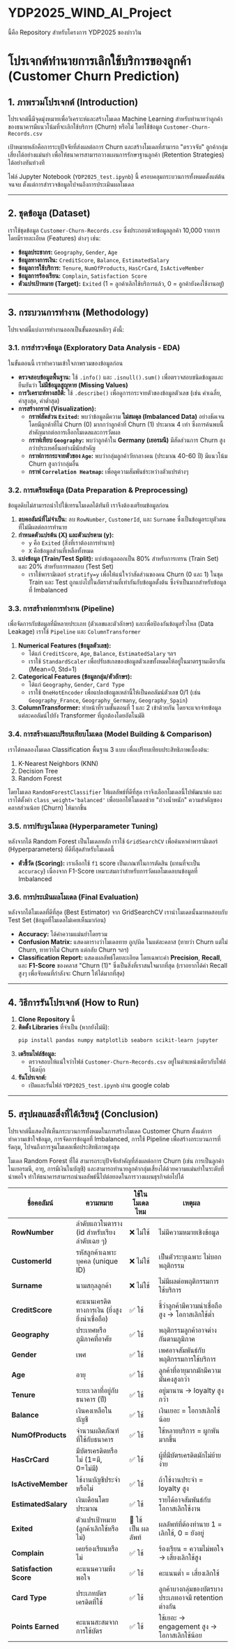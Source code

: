 # YDP2025_WIND_AI_Project
นี้คือ Repository สำหรับโครงการ YDP2025 ของบ่าววิน
# โปรเจกต์ทำนายการเลิกใช้บริการของลูกค้า (Customer Churn Prediction)

## 1. ภาพรวมโปรเจกต์ (Introduction)

โปรเจกต์นี้มีจุดมุ่งหมายเพื่อวิเคราะห์และสร้างโมเดล Machine Learning สำหรับทำนายว่าลูกค้าของธนาคารมีแนวโน้มที่จะเลิกใช้บริการ (Churn) หรือไม่ โดยใช้ข้อมูล `Customer-Churn-Records.csv`

เป้าหมายหลักคือการระบุปัจจัยที่ส่งผลต่อการ Churn และสร้างโมเดลที่สามารถ "ตรวจจับ" ลูกค้ากลุ่มเสี่ยงได้อย่างแม่นยำ เพื่อให้ธนาคารสามารถวางแผนการรักษาฐานลูกค้า (Retention Strategies) ได้อย่างทันท่วงที

ไฟล์ Jupyter Notebook (`YDP2025_test.ipynb`) นี้ ครอบคลุมกระบวนการทั้งหมดตั้งแต่ต้นจนจบ ตั้งแต่การสำรวจข้อมูลไปจนถึงการประเมินผลโมเดล

---

## 2. ชุดข้อมูล (Dataset)

เราใช้ชุดข้อมูล `Customer-Churn-Records.csv` ซึ่งประกอบด้วยข้อมูลลูกค้า 10,000 รายการ โดยมีรายละเอียด (Features) ต่างๆ เช่น:
* **ข้อมูลประชากร:** `Geography`, `Gender`, `Age`
* **ข้อมูลทางการเงิน:** `CreditScore`, `Balance`, `EstimatedSalary`
* **ข้อมูลการใช้บริการ:** `Tenure`, `NumOfProducts`, `HasCrCard`, `IsActiveMember`
* **ข้อมูลการร้องเรียน:** `Complain`, `Satisfaction Score`
* **ตัวแปรเป้าหมาย (Target):** `Exited` (1 = ลูกค้าเลิกใช้บริการแล้ว, 0 = ลูกค้ายังคงใช้งานอยู่)

---

## 3. กระบวนการทำงาน (Methodology)

โปรเจกต์นี้แบ่งการทำงานออกเป็นขั้นตอนหลักๆ ดังนี้:

### 3.1. การสำรวจข้อมูล (Exploratory Data Analysis - EDA)

ในขั้นตอนนี้ เราทำความเข้าใจภาพรวมของข้อมูลก่อน
* **ตรวจสอบข้อมูลพื้นฐาน:** ใช้ `.info()` และ `.isnull().sum()` เพื่อตรวจสอบชนิดข้อมูลและยืนยันว่า **ไม่มีข้อมูลสูญหาย (Missing Values)**
* **การวิเคราะห์ทางสถิติ:** ใช้ `.describe()` เพื่อดูการกระจายตัวของข้อมูลตัวเลข (เช่น ค่าเฉลี่ย, ค่าสูงสุด, ค่าต่ำสุด)
* **การสร้างกราฟ (Visualization):**
    * **กราฟสัดส่วน `Exited`:** พบว่าข้อมูลมีความ **ไม่สมดุล (Imbalanced Data)** อย่างชัดเจน โดยมีลูกค้าที่ไม่ Churn (0) มากกว่าลูกค้าที่ Churn (1) ประมาณ 4 เท่า ซึ่งการค้นพบนี้สำคัญมากต่อการเลือกโมเดลและการวัดผล
    * **กราฟเทียบ `Geography`:** พบว่าลูกค้าใน **Germany (เยอรมนี)** มีสัดส่วนการ Churn สูงกว่าประเทศอื่นอย่างมีนัยสำคัญ
    * **กราฟการกระจายตัวของ `Age`:** พบว่ากลุ่มลูกค้าวัยกลางคน (ประมาณ 40-60 ปี) มีแนวโน้ม Churn สูงกว่ากลุ่มอื่น
    * **กราฟ `Correlation Heatmap`:** เพื่อดูความสัมพันธ์ระหว่างตัวแปรต่างๆ

### 3.2. การเตรียมข้อมูล (Data Preparation & Preprocessing)

ข้อมูลดิบไม่สามารถนำไปใช้เทรนโมเดลได้ทันที เราจึงต้องเตรียมข้อมูลก่อน
1.  **ลบคอลัมน์ที่ไม่จำเป็น:** ลบ `RowNumber`, `CustomerId`, และ `Surname` ซึ่งเป็นข้อมูลระบุตัวตนที่ไม่มีผลต่อการทำนาย
2.  **กำหนดตัวแปรต้น (X) และตัวแปรตาม (y):**
    * `y` คือ `Exited` (สิ่งที่เราต้องการทำนาย)
    * `X` คือข้อมูลส่วนที่เหลือทั้งหมด
3.  **แบ่งข้อมูล (Train/Test Split):** แบ่งข้อมูลออกเป็น 80% สำหรับการเทรน (Train Set) และ 20% สำหรับการทดสอบ (Test Set)
    * เราใช้พารามิเตอร์ `stratify=y` เพื่อให้แน่ใจว่าสัดส่วนของคน Churn (0 และ 1) ในชุด Train และ Test ถูกแบ่งไปในอัตราส่วนที่เท่ากันกับข้อมูลตั้งต้น ซึ่งจำเป็นมากสำหรับข้อมูลที่ Imbalanced

### 3.3. การสร้างท่อการทำงาน (Pipeline)

เพื่อจัดการกับข้อมูลที่มีหลายประเภท (ตัวเลขและตัวอักษร) และเพื่อป้องกันข้อมูลรั่วไหล (Data Leakage) เราใช้ `Pipeline` และ `ColumnTransformer`
1.  **Numerical Features (ข้อมูลตัวเลข):**
    * ได้แก่ `CreditScore`, `Age`, `Balance`, `EstimatedSalary` ฯลฯ
    * เราใช้ `StandardScaler` เพื่อปรับสเกลของข้อมูลตัวเลขทั้งหมดให้อยู่ในมาตรฐานเดียวกัน (Mean=0, Std=1)
2.  **Categorical Features (ข้อมูลกลุ่ม/ตัวอักษร):**
    * ได้แก่ `Geography`, `Gender`, `Card Type`
    * เราใช้ `OneHotEncoder` เพื่อแปลงข้อมูลเหล่านี้ให้เป็นคอลัมน์ตัวเลข 0/1 (เช่น `Geography_France`, `Geography_Germany`, `Geography_Spain`)
3.  **ColumnTransformer:** ทำหน้าที่รวมขั้นตอนที่ 1 และ 2 เข้าด้วยกัน โดยจะแจกจ่ายข้อมูลแต่ละคอลัมน์ไปยัง Transformer ที่ถูกต้องโดยอัตโนมัติ

### 3.4. การสร้างและเปรียบเทียบโมเดล (Model Building & Comparison)

เราได้ทดลองโมเดล Classification พื้นฐาน 3 แบบ เพื่อเปรียบเทียบประสิทธิภาพเบื้องต้น:
1.  K-Nearest Neighbors (KNN)
2.  Decision Tree
3.  Random Forest

โดยโมเดล `RandomForestClassifier` ให้ผลลัพธ์ที่ดีที่สุด เราจึงเลือกโมเดลนี้ไปพัฒนาต่อ และเราได้ตั้งค่า `class_weight='balanced'` เพื่อบอกให้โมเดลช่วย "ถ่วงน้ำหนัก" ความสำคัญของคลาสส่วนน้อย (Churn) ให้มากขึ้น

### 3.5. การปรับจูนโมเดล (Hyperparameter Tuning)

หลังจากได้ Random Forest เป็นโมเดลหลัก เราใช้ `GridSearchCV` เพื่อค้นหาค่าพารามิเตอร์ (Hyperparameters) ที่ดีที่สุดสำหรับโมเดลนี้
* **ตัวชี้วัด (Scoring):** เราเลือกใช้ `f1` score เป็นเกณฑ์ในการตัดสิน (แทนที่จะเป็น `accuracy`) เนื่องจาก F1-Score เหมาะสมกว่าสำหรับการวัดผลโมเดลบนข้อมูลที่ Imbalanced

### 3.6. การประเมินผลโมเดล (Final Evaluation)

หลังจากได้โมเดลที่ดีที่สุด (Best Estimator) จาก GridSearchCV เรานำโมเดลนั้นมาทดสอบกับ Test Set (ข้อมูลที่โมเดลไม่เคยเห็นมาก่อน)
* **Accuracy:** ได้ค่าความแม่นยำโดยรวม
* **Confusion Matrix:** แสดงตารางว่าโมเดลทาย ถูก/ผิด ในแต่ละคลาส (ทายว่า Churn แต่ไม่ Churn, ทายว่าไม่ Churn แต่กลับ Churn ฯลฯ)
* **Classification Report:** แสดงผลลัพธ์โดยละเอียด โดยเฉพาะค่า **Precision**, **Recall**, และ **F1-Score** ของคลาส "Churn (1)" ซึ่งเป็นสิ่งที่เราสนใจมากที่สุด (เราอยากได้ค่า Recall สูงๆ เพื่อจับคนที่กำลังจะ Churn ให้ได้มากที่สุด)

---

## 4. วิธีการรันโปรเจกต์ (How to Run)

1.  **Clone Repository** นี้
2.  **ติดตั้ง Libraries** ที่จำเป็น (หากยังไม่มี):
    ```bash
    pip install pandas numpy matplotlib seaborn scikit-learn jupyter
    ```
3.  **เตรียมไฟล์ข้อมูล:**
    * ตรวจสอบให้แน่ใจว่าไฟล์ `Customer-Churn-Records.csv` อยู่ในตำแหน่งเดียวกับไฟล์โน้ตบุ๊ก
4.  **รันโปรเจกต์:**
    * เปิดและรันไฟล์ `YDP2025_test.ipynb` ผ่าน google colab

---

## 5. สรุปผลและสิ่งที่ได้เรียนรู้ (Conclusion)

โปรเจกต์นี้แสดงให้เห็นกระบวนการทั้งหมดในการสร้างโมเดล Customer Churn ตั้งแต่การทำความเข้าใจข้อมูล, การจัดการข้อมูลที่ Imbalanced, การใช้ Pipeline เพื่อสร้างกระบวนการที่รัดกุม, ไปจนถึงการจูนโมเดลเพื่อประสิทธิภาพสูงสุด

โมเดล Random Forest ที่ได้ สามารถระบุปัจจัยสำคัญที่ส่งผลต่อการ Churn (เช่น การเป็นลูกค้าในเยอรมนี, อายุ, การมีเงินในบัญชี) และสามารถทำนายลูกค้ากลุ่มเสี่ยงได้ด้วยความแม่นยำในระดับที่น่าพอใจ ทำให้ธนาคารสามารถนำผลลัพธ์นี้ไปต่อยอดในการวางแผนธุรกิจต่อไปได้

| ชื่อคอลัมน์               | ความหมาย                                       | ใช้ในโมเดลไหม       | เหตุผล                                                |
| ---------------------- | ---------------------------------------------- | ------------------- | ----------------------------------------------------- |
| **RowNumber**          | ลำดับแถวในตาราง (id สำหรับเรียงลำดับเฉย ๆ)         | ❌ ไม่ใช้             | ไม่มีความหมายเชิงข้อมูล                               
| **CustomerId**         | รหัสลูกค้าเฉพาะบุคคล (unique ID)                 | ❌ ไม่ใช้             | เป็นตัวระบุเฉพาะ ไม่บอกพฤติกรรม                       
| **Surname**            | นามสกุลลูกค้า                                   | ❌ ไม่ใช้             | ไม่มีผลต่อพฤติกรรมการใช้บริการ                        
| **CreditScore**        | คะแนนเครดิตทางการเงิน (ยิ่งสูงยิ่งน่าเชื่อถือ)           | ✅ ใช้               | ชี้ว่าลูกค้ามีความน่าเชื่อถือสูง → โอกาสเลิกใช้ต่ำ    
| **Geography**          | ประเทศหรือภูมิภาคที่อาศัย                          | ✅ ใช้               | พฤติกรรมลูกค้าอาจต่างกันตามภูมิภาค                    
| **Gender**             | เพศ                                          | ✅ ใช้                | เพศอาจสัมพันธ์กับพฤติกรรมการใช้บริการ                 
| **Age**                | อายุ                                          | ✅ ใช้                | ลูกค้าที่อายุมากมักมีความมั่นคงสูงกว่า                
| **Tenure**             | ระยะเวลาที่อยู่กับธนาคาร (ปี)                      | ✅ ใช้                | อยู่มานาน → loyalty สูงกว่า                           
| **Balance**            | เงินคงเหลือในบัญชี                              | ✅ ใช้                | เงินเยอะ = โอกาสเลิกใช้น้อย                           
| **NumOfProducts**      | จำนวนผลิตภัณฑ์ที่ใช้กับธนาคาร                    | ✅ ใช้                | ใช้หลายบริการ = ผูกพันมากขึ้น                        
| **HasCrCard**          | มีบัตรเครดิตหรือไม่ (1=มี, 0=ไม่มี)                 | ✅ ใช้                | ผู้ที่มีบัตรเครดิตมักไม่ย้ายง่าย                      
| **IsActiveMember**     | ใช้งานบัญชีประจำหรือไม่                          | ✅ ใช้                | ถ้าใช้งานประจำ = loyalty สูง                          
| **EstimatedSalary**    | เงินเดือนโดยประมาณ                            | ✅ ใช้                | รายได้อาจสัมพันธ์กับโอกาสเลิกใช้งาน                   
| **Exited**             | ตัวแปรเป้าหมาย (ลูกค้าเลิกใช้หรือไม่)               | 🎯 ใช้เป็น ผลลัพท์      | ผลลัพท์ที่ต้องทำนาย 1 = เลิกใช้, 0 = ยังอยู่                              
| **Complain**           | เคยร้องเรียนหรือไม่                              | ✅ ใช้                | ร้องเรียน = ความไม่พอใจ → เสี่ยงเลิกใช้สูง            
| **Satisfaction Score** | คะแนนความพึงพอใจ                             | ✅ ใช้               | คะแนนต่ำ = เสี่ยงเลิกใช้                              
| **Card Type**          | ประเภทบัตรเครดิตที่ใช้                            | ✅ ใช้               | ลูกค้าบางกลุ่มของบัตรบางประเภทอาจมี retention ต่างกัน 
| **Points Earned**      | คะแนนสะสมจากการใช้บัตร                         | ✅ ใช้               | ใช้เยอะ → engagement สูง → โอกาสเลิกใช้น้อย           
